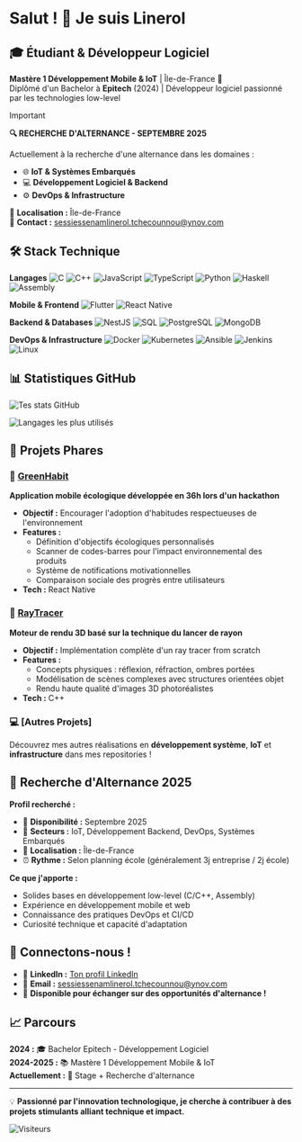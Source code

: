 # Salut ! 👋 Je suis Linerol

## 🎓 Étudiant & Développeur Logiciel

**Mastère 1 Développement Mobile & IoT** | Île-de-France 📍  
Diplômé d'un Bachelor à **Epitech** (2024) | Développeur logiciel passionné par les technologies low-level

> [!IMPORTANT]
> **🔍 RECHERCHE D'ALTERNANCE - SEPTEMBRE 2025** 
> 
> Actuellement à la recherche d'une alternance dans les domaines :
> - 🌐 **IoT & Systèmes Embarqués**
> - 💻 **Développement Logiciel & Backend**  
> - ⚙️ **DevOps & Infrastructure**
> 
> 📍 **Localisation :** Île-de-France  
> 📧 **Contact :** sessiessenamlinerol.tchecounnou@ynov.com

## 🛠️ Stack Technique

**Langages**
![C](https://img.shields.io/badge/C-00599C?style=flat&logo=c&logoColor=white)
![C++](https://img.shields.io/badge/C++-00599C?style=flat&logo=c%2B%2B&logoColor=white)
![JavaScript](https://img.shields.io/badge/JavaScript-F7DF1E?style=flat&logo=javascript&logoColor=black)
![TypeScript](https://img.shields.io/badge/TypeScript-007ACC?style=flat&logo=typescript&logoColor=white)
![Python](https://img.shields.io/badge/Python-3776AB?style=flat&logo=python&logoColor=white)
![Haskell](https://img.shields.io/badge/Haskell-5D4F85?style=flat&logo=haskell&logoColor=white)
![Assembly](https://img.shields.io/badge/Assembly-654FF0?style=flat&logo=assemblyscript&logoColor=white)

**Mobile & Frontend**
![Flutter](https://img.shields.io/badge/Flutter-02569B?style=flat&logo=flutter&logoColor=white)
![React Native](https://img.shields.io/badge/React_Native-20232A?style=flat&logo=react&logoColor=61DAFB)

**Backend & Databases**
![NestJS](https://img.shields.io/badge/NestJS-E0234E?style=flat&logo=nestjs&logoColor=white)
![SQL](https://img.shields.io/badge/SQL-336791?style=flat&logo=postgresql&logoColor=white)
![PostgreSQL](https://img.shields.io/badge/PostgreSQL-336791?style=flat&logo=postgresql&logoColor=white)
![MongoDB](https://img.shields.io/badge/MongoDB-47A248?style=flat&logo=mongodb&logoColor=white)

**DevOps & Infrastructure**
![Docker](https://img.shields.io/badge/Docker-2496ED?style=flat&logo=docker&logoColor=white)
![Kubernetes](https://img.shields.io/badge/Kubernetes-326CE5?style=flat&logo=kubernetes&logoColor=white)
![Ansible](https://img.shields.io/badge/Ansible-EE0000?style=flat&logo=ansible&logoColor=white)
![Jenkins](https://img.shields.io/badge/Jenkins-D24939?style=flat&logo=jenkins&logoColor=white)
![Linux](https://img.shields.io/badge/Linux-FCC624?style=flat&logo=linux&logoColor=black)

## 📊 Statistiques GitHub

![Tes stats GitHub](https://github-readme-stats.vercel.app/api?username=linerol&show_icons=true&theme=tokyonight&count_private=true)

![Langages les plus utilisés](https://github-readme-stats.vercel.app/api/top-langs/?username=linerol&layout=compact&theme=tokyonight)

## 🌟 Projets Phares

### 🌱 [GreenHabit](lien-vers-le-repo)
**Application mobile écologique développée en 36h lors d'un hackathon**
- **Objectif :** Encourager l'adoption d'habitudes respectueuses de l'environnement
- **Features :** 
  - Définition d'objectifs écologiques personnalisés
  - Scanner de codes-barres pour l'impact environnemental des produits
  - Système de notifications motivationnelles
  - Comparaison sociale des progrès entre utilisateurs
- **Tech :** React Native

### 🎯 [RayTracer](lien-vers-le-repo)
**Moteur de rendu 3D basé sur la technique du lancer de rayon**
- **Objectif :** Implémentation complète d'un ray tracer from scratch
- **Features :**
  - Concepts physiques : réflexion, réfraction, ombres portées
  - Modélisation de scènes complexes avec structures orientées objet
  - Rendu haute qualité d'images 3D photoréalistes
- **Tech :** C++

### 💻 [Autres Projets]
Découvrez mes autres réalisations en **développement système**, **IoT** et **infrastructure** dans mes repositories !

## 🎯 Recherche d'Alternance 2025

**Profil recherché :**
- 📅 **Disponibilité :** Septembre 2025
- 🏢 **Secteurs :** IoT, Développement Backend, DevOps, Systèmes Embarqués
- 📍 **Localisation :** Île-de-France
- ⏰ **Rythme :** Selon planning école (généralement 3j entreprise / 2j école)

**Ce que j'apporte :**
- Solides bases en développement low-level (C/C++, Assembly)
- Expérience en développement mobile et web
- Connaissance des pratiques DevOps et CI/CD
- Curiosité technique et capacité d'adaptation

## 🤝 Connectons-nous !

- 💼 **LinkedIn :** [Ton profil LinkedIn](https://linkedin.com/in/linerol)
- 📧 **Email :** sessiessenamlinerol.tchecounnou@ynov.com
- 📱 **Disponible pour échanger sur des opportunités d'alternance !**

## 📈 Parcours

**2024 :** 🎓 Bachelor Epitech - Développement Logiciel  
**2024-2025 :** 📚 Mastère 1 Développement Mobile & IoT  
**Actuellement :** 💼 Stage + Recherche d'alternance

---

💡 **Passionné par l'innovation technologique, je cherche à contribuer à des projets stimulants alliant technique et impact.**

![Visiteurs](https://visitor-badge.laobi.icu/badge?page_id=linerol.linerol)

<!--
**linerol/linerol** is a ✨ _special_ ✨ repository because its `README.md` (this file) appears on your GitHub profile.

Here are some ideas to get you started:

- 🔭 I’m currently working on ...
- 🌱 I’m currently learning ...
- 👯 I’m looking to collaborate on ...
- 🤔 I’m looking for help with ...
- 💬 Ask me about ...
- 📫 How to reach me: ...
- 😄 Pronouns: ...
- ⚡ Fun fact: ...
-->
